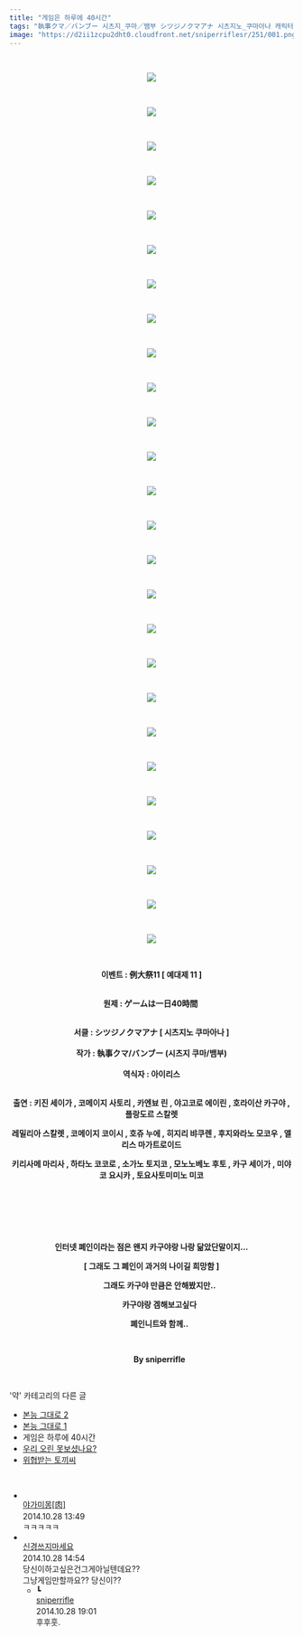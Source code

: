 ```yaml
---
title: "게임은 하루에 40시간"
tags: "執事クマ／バンブー 시츠지_쿠마／뱀부 シツジノクマアナ 시츠지노_쿠마아나 캐릭터_키진_세이자 캐릭터_코메이지_사토리 캐릭터_카엔뵤_린 캐릭터_야고코로_에이린 캐릭터_호라이산_카구야 캐릭터_플랑드르_스칼렛 캐릭터_레밀리아_스칼렛 캐릭터_코메이지_코이시 캐릭터_호쥬_누에 캐릭터_히지리_뱌쿠렌 캐릭터_후지와라노_모코우 캐릭터_앨리스_마가트로이드 캐릭터_키리사메_마리사 캐릭터_하타노_코코로 캐릭터_소가노_토지코 캐릭터_모노노베노_후토 캐릭터_카쿠_세이가 캐릭터_미야코_요시카 캐릭터_토요사토미미노_미코 이벤트_例大祭11 이벤트_예대제_11 약"
image: "https://d2ii1zcpu2dht0.cloudfront.net/sniperriflesr/251/001.png"
---
```

<div class="article">
<p style="TEXT-ALIGN: center"><strong> </strong></p>
<p style="TEXT-ALIGN: center"><strong><img src="{{ site.imgserver9 }}/sniperriflesr/251/001.png"/></strong></p>
<p style="TEXT-ALIGN: center"><strong></strong> </p>
<p style="TEXT-ALIGN: center"><strong><img src="{{ site.imgserver9 }}/sniperriflesr/251/002.png"/></strong></p>
<p style="TEXT-ALIGN: center"><strong></strong> </p>
<p style="TEXT-ALIGN: center"><strong><img src="{{ site.imgserver9 }}/sniperriflesr/251/003.png"/></strong></p>
<p style="TEXT-ALIGN: center"><strong></strong> </p>
<p style="TEXT-ALIGN: center"><strong><img src="{{ site.imgserver9 }}/sniperriflesr/251/004.png"/></strong></p>
<p style="TEXT-ALIGN: center"><strong></strong> </p>
<p style="TEXT-ALIGN: center"><strong><img src="{{ site.imgserver9 }}/sniperriflesr/251/005.png"/></strong></p>
<p style="TEXT-ALIGN: center"><strong></strong> </p>
<p style="TEXT-ALIGN: center"><strong><img src="{{ site.imgserver9 }}/sniperriflesr/251/006.png"/></strong></p>
<p style="TEXT-ALIGN: center"><strong></strong> </p>
<p style="TEXT-ALIGN: center"><strong><img src="{{ site.imgserver9 }}/sniperriflesr/251/007.png"/></strong></p>
<p style="TEXT-ALIGN: center"><strong></strong> </p>
<p style="TEXT-ALIGN: center"><strong><img src="{{ site.imgserver9 }}/sniperriflesr/251/008.png"/></strong></p>
<p style="TEXT-ALIGN: center"><strong></strong> </p>
<p style="TEXT-ALIGN: center"><strong><img src="{{ site.imgserver9 }}/sniperriflesr/251/009.png"/></strong></p>
<p style="TEXT-ALIGN: center"><strong></strong> </p>
<p style="TEXT-ALIGN: center"><strong><img src="{{ site.imgserver9 }}/sniperriflesr/251/010.png"/></strong></p>
<p style="TEXT-ALIGN: center"><strong></strong> </p>
<p style="TEXT-ALIGN: center"><strong><img src="{{ site.imgserver9 }}/sniperriflesr/251/011.png"/></strong></p>
<p style="TEXT-ALIGN: center"><strong></strong> </p>
<p style="TEXT-ALIGN: center"><strong><img src="{{ site.imgserver9 }}/sniperriflesr/251/012.png"/></strong></p>
<p style="TEXT-ALIGN: center"><strong></strong> </p>
<p style="TEXT-ALIGN: center"><strong><img src="{{ site.imgserver9 }}/sniperriflesr/251/013.png"/></strong></p>
<p style="TEXT-ALIGN: center"><strong></strong> </p>
<p style="TEXT-ALIGN: center"><strong><img src="{{ site.imgserver9 }}/sniperriflesr/251/014.png"/></strong></p>
<p style="TEXT-ALIGN: center"><strong></strong> </p>
<p style="TEXT-ALIGN: center"><strong><img src="{{ site.imgserver9 }}/sniperriflesr/251/015.png"/></strong></p>
<p style="TEXT-ALIGN: center"><strong></strong> </p>
<p style="TEXT-ALIGN: center"><strong><img src="{{ site.imgserver9 }}/sniperriflesr/251/016.png"/></strong></p>
<p style="TEXT-ALIGN: center"><strong></strong> </p>
<p style="TEXT-ALIGN: center"><strong><img src="{{ site.imgserver9 }}/sniperriflesr/251/017.png"/></strong></p>
<p style="TEXT-ALIGN: center"><strong></strong> </p>
<p style="TEXT-ALIGN: center"><strong><img src="{{ site.imgserver9 }}/sniperriflesr/251/018.png"/></strong></p>
<p style="TEXT-ALIGN: center"><strong></strong> </p>
<p style="TEXT-ALIGN: center"><strong><img src="{{ site.imgserver9 }}/sniperriflesr/251/019.png"/></strong></p>
<p style="TEXT-ALIGN: center"><strong></strong> </p>
<p style="TEXT-ALIGN: center"><strong><img src="{{ site.imgserver9 }}/sniperriflesr/251/020.png"/></strong></p>
<p style="TEXT-ALIGN: center"><strong></strong> </p>
<p style="TEXT-ALIGN: center"><strong><img src="{{ site.imgserver9 }}/sniperriflesr/251/021.png"/></strong></p>
<p style="TEXT-ALIGN: center"><strong></strong> </p>
<p style="TEXT-ALIGN: center"><strong><img src="{{ site.imgserver9 }}/sniperriflesr/251/022.png"/></strong></p>
<p style="TEXT-ALIGN: center"><strong></strong> </p>
<p style="TEXT-ALIGN: center"><strong><img src="{{ site.imgserver9 }}/sniperriflesr/251/023.png"/></strong></p>
<p style="TEXT-ALIGN: center"><strong></strong> </p>
<p style="TEXT-ALIGN: center"><strong><img src="{{ site.imgserver9 }}/sniperriflesr/251/024.png"/></strong></p>
<p style="TEXT-ALIGN: center"><strong></strong> </p>
<p style="TEXT-ALIGN: center"><strong><img src="{{ site.imgserver9 }}/sniperriflesr/251/025.png"/></strong></p>
<p style="TEXT-ALIGN: center"><strong></strong> </p>
<p style="TEXT-ALIGN: center"><strong><img src="{{ site.imgserver9 }}/sniperriflesr/251/026.png"/></strong></p>
<p style="TEXT-ALIGN: center"><strong></strong> </p>
<p style="TEXT-ALIGN: center"><strong>이벤트 : 例大祭11 [ 예대제 11 ]</strong></p>
<p style="TEXT-ALIGN: center"><br/><strong>원제 : ゲームは一日40時間  </strong></p>
<p style="TEXT-ALIGN: center"><br class="Apple-interchange-newline"/><strong>서클 : シツジノクマアナ [ 시츠지노 쿠마아나 ]<br/><br/>작가 : 執事クマ/バンブー (시츠지 쿠마/뱀부)<br/><br/>역식자 : 아이리스 </strong></p>
<p style="TEXT-ALIGN: center"><br/><strong>출연 : 키진 세이가 , 코메이지 사토리 , 카엔뵤 린 , 야고코로 에이린 , 호라이산 카구야 , 플랑도르 스칼렛 </strong></p>
<p style="TEXT-ALIGN: center"><strong>레밀리아 스칼렛 , 코메이지 코이시 , 호쥬 누에 , 히지리 뱌쿠렌 , 후지와라노 모코우 , 앨리스 마가트로이드</strong></p>
<p style="TEXT-ALIGN: center"><strong>키리사메 마리사 , 하타노 코코로 , 소가노 토지코 , 모노노베노 후토 , 카구 세이가 , 미야코 요시카 , 토요사토미미노 미코</strong></p>
<p style="TEXT-ALIGN: center"><strong></strong> </p>
<p style="TEXT-ALIGN: center"><strong></strong> </p>
<p style="TEXT-ALIGN: center"><strong></strong> </p>
<p style="TEXT-ALIGN: center"><strong>인터넷 폐인이라는 점은 왠지 카구야랑 나랑 닮았단말이지...</strong></p>
<p style="TEXT-ALIGN: center"><strong>[ 그래도 그 폐인이 과거의 나이길 희망함 ]</strong></p>
<p style="TEXT-ALIGN: center; MARGIN-LEFT: 2em"><strong>그래도 카구야 만큼은 안해봤지만..</strong></p>
<p style="TEXT-ALIGN: center; MARGIN-LEFT: 2em"><strong>카구야랑 겜해보고싶다</strong></p>
<p style="TEXT-ALIGN: center; MARGIN-LEFT: 2em"><strong>폐인니트와 함께..</strong></p>
<p style="TEXT-ALIGN: center; MARGIN-LEFT: 2em"><strong></strong> </p>
<p style="TEXT-ALIGN: center; MARGIN-LEFT: 2em"><strong>By sniperrifle</strong></p>
<p style="TEXT-ALIGN: center"><strong></strong></p>
</div><br/>
<div class="another">
<p>'약' 카테고리의 다른 글</p>
<ul>
<li><a href="/sniperriflesr_257">본능 그대로 2</a></li>
<li><a href="/sniperriflesr_256">본능 그대로 1</a></li>
<li>게임은 하루에 40시간</li>
<li><a href="/sniperriflesr_250">우리 오린 못보셨나요?</a></li>
<li><a href="/sniperriflesr_247">위협받는 토끼씨</a></li>
</ul>
</div><br/>
<div class="comment" id="commentListBlock_251" style="display:block"><ul><li class="firstCmt"><div class="opinionListMenu">
<div class="icon"><img alt="" class="myicon" src="http://cfile214.uf.daum.net/M21x21/2459A439544D23B32904F6"/></div>
<div class="fl">
<a class="bold" href="http://blog.daum.net/risiek" target="_blank">야가미몽[肉] </a>
<div style="width: 1px; height: 1px; overflow: hidden; visibility: hidden; border:1px solid red">
<span id="uname323" style="display:none;">야가미몽[肉]</span>
<span id="pwd323" style="display:none;"></span>
<span id="emailblog323" name="http://blog.daum.net/risiek" style="display:none;"></span>
<span id="open323" style="display:none">Y</span>
</div>
</div>
<div class="sDateTime">2014.10.28 13:49</div>
</div>
<div class="cont" id="Text323">ㅋㅋㅋㅋㅋ</div>
<div class="contReArea" id="inWrite323" style="display:none;"></div>
<div class="cCont_line"></div>
</li><li class="firstCmt"><div class="opinionListMenu">
<div class="icon"><img alt="" class="myicon" src="http://i1.daumcdn.net/pimg/blog/p_img/mycon/basic_2.gif"/></div>
<div class="fl">
<a class="bold" href="http://blog.daum.net/ghcjf1001" target="_blank">신경쓰지마세요 </a>
<div style="width: 1px; height: 1px; overflow: hidden; visibility: hidden; border:1px solid red">
<span id="uname324" style="display:none;">신경쓰지마세요</span>
<span id="pwd324" style="display:none;"></span>
<span id="emailblog324" name="http://blog.daum.net/ghcjf1001" style="display:none;"></span>
<span id="open324" style="display:none">Y</span>
</div>
</div>
<div class="sDateTime">2014.10.28 14:54</div>
</div>
<div class="cont" id="Text324">당신이하고싶은건그게아닐텐데요??<br/>
그냥게임만할까요?? 당신이??</div>
<div class="contReArea" id="inWrite324" style="display:none;"></div>
<ul><li class="secondCmt"><div class="opinionListMenuRe" id="parent_324">
<div class="reIcon">┗</div>
<div class="icon"><img alt="" class="myicon" src="http://cfile217.uf.daum.net/M21x21/23254B425446251B1045FF"/></div>
<div class="fl">
<a class="bold" href="http://blog.daum.net/sniperriflesr" target="_blank">sniperrifle </a>
<div style="width: 1px; height: 1px; overflow: hidden; visibility: hidden; border:1px solid red">
<span id="uname325" style="display:none;">sniperrifle</span>
<span id="pwd325" style="display:none;"></span>
<span id="emailblog325" name="http://blog.daum.net/sniperriflesr" style="display:none;"></span>
<span id="open325" style="display:none">Y</span>
</div>
</div>
<div class="sDateTime">2014.10.28 19:01</div>
</div>
<div class="contRe" id="Text325">후후훗.</div>
<div class="contReReArea" id="inWrite325" style="display:none;"></div>
</li></ul></li></ul>
</div><br/>
<br/>
<p id="refer"></p>
<br/>
